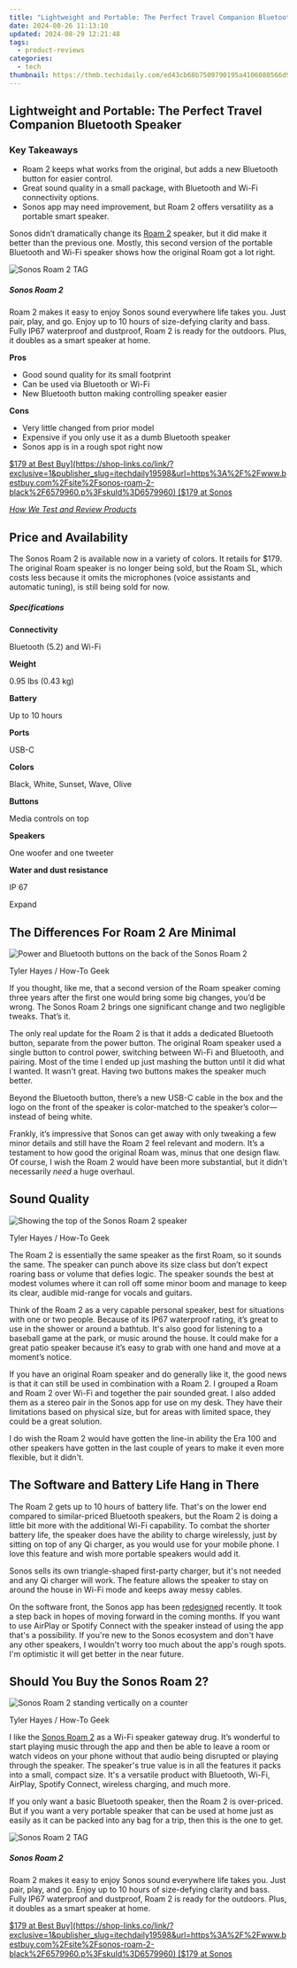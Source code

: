 ```yaml
---
title: "Lightweight and Portable: The Perfect Travel Companion Bluetooth Speaker"
date: 2024-08-26 11:13:10
updated: 2024-08-29 12:21:48
tags:
  - product-reviews
categories:
  - tech
thumbnail: https://thmb.techidaily.com/ed43cb68b7509790195a4106080566d9794dc5d45025fc9ee05e6abe84591529.jpg
---
```


## Lightweight and Portable: The Perfect Travel Companion Bluetooth Speaker

### Key Takeaways

* Roam 2 keeps what works from the original, but adds a new Bluetooth button for easier control.
* Great sound quality in a small package, with Bluetooth and Wi-Fi connectivity options.
* Sonos app may need improvement, but Roam 2 offers versatility as a portable smart speaker.

 Sonos didn’t dramatically change its [Roam 2](https://shop-links.co/link/?exclusive=1&publisher_slug=itechdaily19598&url=https%3A%2F%2Fwww.bestbuy.com%2Fsite%2Fsonos-roam-2-black%2F6579960.p%3FskuId%3D6579960) speaker, but it did make it better than the previous one. Mostly, this second version of the portable Bluetooth and Wi-Fi speaker shows how the original Roam got a lot right.

![Sonos Roam 2 TAG](https://static1.howtogeekimages.com/wordpress/wp-content/uploads/2024/06/sonos-roam-2-tag.png) 

#####  Sonos Roam 2

Roam 2 makes it easy to enjoy Sonos sound everywhere life takes you. Just pair, play, and go. Enjoy up to 10 hours of size-defying clarity and bass. Fully IP67 waterproof and dustproof, Roam 2 is ready for the outdoors. Plus, it doubles as a smart speaker at home.

**Pros** 
* Good sound quality for its small footprint
* Can be used via Bluetooth or Wi-Fi
* New Bluetooth button making controlling speaker easier

**Cons** 
* Very little changed from prior model
* Expensive if you only use it as a dumb Bluetooth speaker
* Sonos app is in a rough spot right now

[$179 at Best Buy](https://shop-links.co/link/?exclusive=1&publisher_slug=itechdaily19598&url=https%3A%2F%2Fwww.bestbuy.com%2Fsite%2Fsonos-roam-2-black%2F6579960.p%3FskuId%3D6579960) [$179 at Sonos](https://www.anrdoezrs.net/links/3607085/type/dlg/sid/UUhtgUeUpU2003482/https://www.sonos.com/en-us/shop/roam-2) 

[_How We Test and Review Products_](https://vp-tips.techidaily.com/swiftly-move-data-fast-and-reliable-methods-to-direct-files-onto-your-computer/)

##  Price and Availability

 The Sonos Roam 2 is available now in a variety of colors. It retails for $179\. The original Roam speaker is no longer being sold, but the Roam SL, which costs less because it omits the microphones (voice assistants and automatic tuning), is still being sold for now.

#####  Specifications

**Connectivity** 

 Bluetooth (5.2) and Wi-Fi 

**Weight** 

 0.95 lbs (0.43 kg) 

**Battery** 

 Up to 10 hours 

**Ports** 

 USB-C 

**Colors** 

 Black, White, Sunset, Wave, Olive 

**Buttons** 

 Media controls on top 

**Speakers** 

 One woofer and one tweeter 

**Water and dust resistance** 

 IP 67 

Expand 

##  The Differences For Roam 2 Are Minimal

![Power and Bluetooth buttons on the back of the Sonos Roam 2](https://static1.howtogeekimages.com/wordpress/wp-content/uploads/wm/2024/06/power-and-bluetooth-buttons-on-the-back-of-the-sonos-roam-2.JPG) 

Tyler Hayes / How-To Geek

 If you thought, like me, that a second version of the Roam speaker coming three years after the first one would bring some big changes, you’d be wrong. The Sonos Roam 2 brings one significant change and two negligible tweaks. That’s it.

 The only real update for the Roam 2 is that it adds a dedicated Bluetooth button, separate from the power button. The original Roam speaker used a single button to control power, switching between Wi-Fi and Bluetooth, and pairing. Most of the time I ended up just mashing the button until it did what I wanted. It wasn't great. Having two buttons makes the speaker much better.

 Beyond the Bluetooth button, there’s a new USB-C cable in the box and the logo on the front of the speaker is color-matched to the speaker’s color—instead of being white.

 Frankly, it’s impressive that Sonos can get away with only tweaking a few minor details and still have the Roam 2 feel relevant and modern. It’s a testament to how good the original Roam was, minus that one design flaw. Of course, I wish the Roam 2 would have been more substantial, but it didn't necessarily _need_ a huge overhaul.

##  Sound Quality

![Showing the top of the Sonos Roam 2 speaker](https://static1.howtogeekimages.com/wordpress/wp-content/uploads/wm/2024/06/showing-the-top-of-the-sonos-roam-2-speaker.JPG) 

Tyler Hayes / How-To Geek

 The Roam 2 is essentially the same speaker as the first Roam, so it sounds the same. The speaker can punch above its size class but don’t expect roaring bass or volume that defies logic. The speaker sounds the best at modest volumes where it can roll off some minor boom and manage to keep its clear, audible mid-range for vocals and guitars.

 Think of the Roam 2 as a very capable personal speaker, best for situations with one or two people. Because of its IP67 waterproof rating, it’s great to use in the shower or around a bathtub. It's also good for listening to a baseball game at the park, or music around the house. It could make for a great patio speaker because it’s easy to grab with one hand and move at a moment’s notice.

 If you have an original Roam speaker and do generally like it, the good news is that it can still be used in combination with a Roam 2\. I grouped a Roam and Roam 2 over Wi-Fi and together the pair sounded great. I also added them as a stereo pair in the Sonos app for use on my desk. They have their limitations based on physical size, but for areas with limited space, they could be a great solution.

 I do wish the Roam 2 would have gotten the line-in ability the Era 100 and other speakers have gotten in the last couple of years to make it even more flexible, but it didn't.

##  The Software and Battery Life Hang in There

 The Roam 2 gets up to 10 hours of battery life. That's on the lower end compared to similar-priced Bluetooth speakers, but the Roam 2 is doing a little bit more with the additional Wi-Fi capability. To combat the shorter battery life, the speaker does have the ability to charge wirelessly, just by sitting on top of any Qi charger, as you would use for your mobile phone. I love this feature and wish more portable speakers would add it.

 Sonos sells its own triangle-shaped first-party charger, but it's not needed and any Qi charger will work. The feature allows the speaker to stay on around the house in Wi-Fi mode and keeps away messy cables.

 On the software front, the Sonos app has been [redesigned](https://hardware-help.techidaily.com/nvidia-geforce-optimized-drivers-for-windows-download-now/) recently. It took a step back in hopes of moving forward in the coming months. If you want to use AirPlay or Spotify Connect with the speaker instead of using the app that's a possibility. If you're new to the Sonos ecosystem and don't have any other speakers, I wouldn't worry too much about the app's rough spots. I'm optimistic it will get better in the near future.

##  Should You Buy the Sonos Roam 2?

![Sonos Roam 2 standing vertically on a counter](https://static1.howtogeekimages.com/wordpress/wp-content/uploads/wm/2024/06/sonos-roam-2-standing-vertically-on-a-counter.JPG) 

Tyler Hayes / How-To Geek

 I like the [Sonos Roam 2](https://shop-links.co/link/?exclusive=1&publisher_slug=itechdaily19598&url=https%3A%2F%2Fwww.bestbuy.com%2Fsite%2Fsonos-roam-2-black%2F6579960.p%3FskuId%3D6579960) as a Wi-Fi speaker gateway drug. It’s wonderful to start playing music through the app and then be able to leave a room or watch videos on your phone without that audio being disrupted or playing through the speaker. The speaker's true value is in all the features it packs into a small, compact size. It's a versatile product with Bluetooth, Wi-Fi, AirPlay, Spotify Connect, wireless charging, and much more.

 If you only want a basic Bluetooth speaker, then the Roam 2 is over-priced. But if you want a very portable speaker that can be used at home just as easily as it can be packed into any bag for a trip, then this is the one to get.

![Sonos Roam 2 TAG](https://static1.howtogeekimages.com/wordpress/wp-content/uploads/2024/06/sonos-roam-2-tag.png) 

#####  Sonos Roam 2

Roam 2 makes it easy to enjoy Sonos sound everywhere life takes you. Just pair, play, and go. Enjoy up to 10 hours of size-defying clarity and bass. Fully IP67 waterproof and dustproof, Roam 2 is ready for the outdoors. Plus, it doubles as a smart speaker at home.

[$179 at Best Buy](https://shop-links.co/link/?exclusive=1&publisher_slug=itechdaily19598&url=https%3A%2F%2Fwww.bestbuy.com%2Fsite%2Fsonos-roam-2-black%2F6579960.p%3FskuId%3D6579960) [$179 at Sonos](https://www.anrdoezrs.net/links/3607085/type/dlg/sid/UUhtgUeUpU2003482/https://www.sonos.com/en-us/shop/roam-2)

<ins class="adsbygoogle"
     style="display:block"
     data-ad-format="autorelaxed"
     data-ad-client="ca-pub-7571918770474297"
     data-ad-slot="1223367746"></ins>



<ins class="adsbygoogle"
     style="display:block"
     data-ad-client="ca-pub-7571918770474297"
     data-ad-slot="8358498916"
     data-ad-format="auto"
     data-full-width-responsive="true"></ins>
